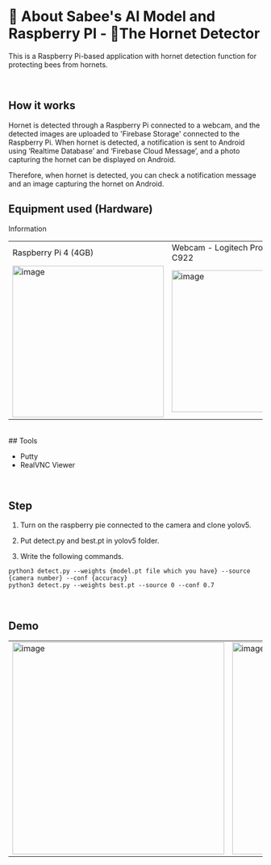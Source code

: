 # 🤖 About Sabee's AI Model and Raspberry PI - 🐝The Hornet Detector

This is a Raspberry Pi-based application with hornet detection function for protecting bees from hornets.

<br>

## How it works

Hornet is detected through a Raspberry Pi connected to a webcam, and the detected images are uploaded to 'Firebase Storage' connected to the Raspberry Pi. When hornet is detected, a notification is sent to Android using ‘Realtime Database’ and ‘Firebase Cloud Message’, and a photo capturing the hornet can be displayed on Android.

Therefore, when hornet is detected, you can check a notification message and an image capturing the hornet on Android.
<br>

## Equipment used (Hardware)
Information
<table>
  <tr>
    <td>
    Raspberry Pi 4 (4GB)
    </td>
    <td>
       Webcam - Logitech Pro Converter C922
    </td>
  </tr>
  <tr>
  <td>  <img width="300" alt="image" src="https://github.com/GDSC-SWU/2024-Elderus-SolutionChallenge/assets/81478444/dbc4e27b-fff2-4c43-a21a-0dc919d47f67"></td>
    <td>
      <img width="281" alt="image" src="https://github.com/GDSC-SWU/2024-Elderus-SolutionChallenge/assets/81478444/992900a4-b9f2-4f8f-826d-996a7d93df3d">
    </td>
  </tr>
</table>
<br>
## Tools 

- Putty
- RealVNC Viewer
<br>

## Step

1. Turn on the raspberry pie connected to the camera and clone yolov5. 

2. Put detect.py and best.pt in yolov5 folder. 

3. Write the following commands.

```
python3 detect.py --weights {model.pt file which you have} --source {camera number} --conf {accuracy} 
python3 detect.py --weights best.pt --source 0 --conf 0.7

```
<br>

## Demo
<table>
  <tr>
    <td> <img width="420" alt="image" src ="https://github.com/SeneKim/Sabee/assets/109735494/e64ef9d0-bc88-4822-b47d-20c82afa31fc"></td>
    <td>
       <img width="420" alt="image" src="https://github.com/SeneKim/Sabee/assets/109735494/ab907ebe-8518-4a58-a69d-14dfcc49c762>"</td>
  </tr>
</table>



